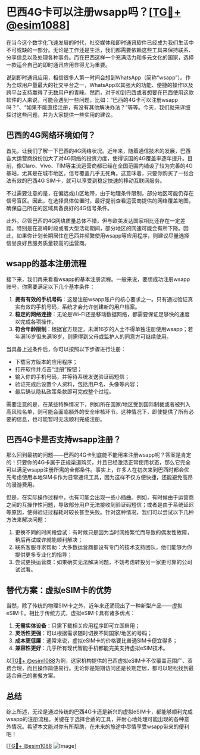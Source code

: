 # 巴西4G卡可以注册wsapp吗？[[TG💪+ @esim1088](https://t.me/s/esim1088)]

在当今这个数字化飞速发展的时代，社交媒体和即时通讯软件已经成为我们生活中不可或缺的一部分。无论是工作还是生活，我们都需要依赖这些工具来保持联系、分享信息以及处理各种事务。而在巴西这样一个充满活力和多元文化的国家，选择一款适合自己的即时通讯应用显得尤为重要。

说到即时通讯应用，相信很多人第一时间会想到WhatsApp（简称“wsapp”）。作为全球用户量最大的社交平台之一，WhatsApp以其强大的功能、便捷的操作以及跨平台支持赢得了无数用户的青睐。然而，对于初到巴西或者想要在巴西使用这款软件的人来说，可能会遇到一些问题，比如：“巴西的4G卡可以注册wsapp吗？”、“如果不能直接注册，有没有其他解决办法？”等等。今天，我们就来详细探讨这些问题，并为大家提供一些实用的建议。

## 巴西的4G网络环境如何？

首先，让我们了解一下巴西的4G网络状况。近年来，随着通信技术的发展，巴西各大运营商纷纷加大了对4G网络的投资力度，使得该国的4G覆盖率逐年提升。目前，像Claro、Vivo、TIM等主流运营商都已经在全国范围内铺设了较为完善的4G基站，尤其是在城市地区，信号覆盖几乎无死角。这意味着，只要你购买了一张合法有效的巴西4G SIM卡，就可以享受到稳定快速的移动互联网服务。

不过需要注意的是，在偏远或山区地带，由于地理条件限制，部分地区可能仍存在信号盲区。因此，在选择具体位置时，最好提前查看运营商提供的网络覆盖地图，确保自己所在的区域具备良好的4G信号条件。

此外，尽管巴西的4G网络质量总体不错，但与欧美发达国家相比还存在一定差距。特别是在高峰时段或者大型活动期间，部分地区的网速可能会有所下降。因此，如果你计划长期居住在巴西并频繁使用wsapp等应用程序，则建议尽量选择信誉良好且服务质量较高的运营商。

## wsapp的基本注册流程

接下来，我们再来看看wsapp的基本注册流程。一般来说，要想成功注册wsapp账号，你需要满足以下几个基本条件：

1. **拥有有效的手机号码**：这是注册wsapp账户的核心要求之一。只有通过验证真实有效的手机号码，系统才会允许创建新的用户档案。
2. **稳定的网络连接**：无论是Wi-Fi还是移动数据网络，都需要保证足够快的速度以完成各项操作。
3. **符合年龄限制**：根据官方规定，未满16岁的人士不得单独注册使用wsapp；若年满16岁但未满18岁，则需得到父母或监护人的同意方可继续使用。

当具备上述条件后，你可以按照以下步骤进行注册：
- 下载官方版本的应用程序；
- 打开软件并点击“注册”按钮；
- 输入你的手机号码，并等待系统发送验证码短信；
- 验证完成后设置个人资料，包括用户名、头像等内容；
- 最后确认隐私政策条款即可完成整个过程。

需要注意的是，在某些特殊情况下，例如所在国家/地区受到国际制裁或者被列入高风险名单，则可能会面临额外的安全审核环节。这种情况下，即使提供了所有必要的信息，也可能暂时无法顺利完成注册。

## 巴西4G卡是否支持wsapp注册？

那么回到最初的问题——巴西的4G卡到底能不能用来注册wsapp呢？答案是肯定的！只要你的4G卡属于正规渠道购买，并且已经激活正常使用状态，那么它完全可以满足wsapp注册所需的全部条件。事实上，许多人在初次来到巴西时都会优先考虑使用本地SIM卡作为日常通讯工具，因为这样不仅方便快捷，还能避免高昂的漫游费用。

但是，在实际操作过程中，也有可能会出现一些小插曲。例如，有时候由于运营商之间的互操作性问题，导致部分用户无法接收到验证码短信；或者是由于系统延迟等原因，使得验证过程耗时较长甚至失败。针对这种情况，我们可以尝试以下几种方法来解决问题：

1. 更换不同的时间段尝试：有时候只是因为当时网络繁忙而导致的偶发性故障，稍后再试或许就能顺利解决；
2. 联系客服寻求帮助：大多数运营商都设有专门的技术支持团队，他们能够为你提供更多专业化的指导；
3. 尝试更换运营商：如果确实无法解决问题，不妨考虑转投另一家更可靠的公司试试看。

## 替代方案：虚拟eSIM卡的优势

当然，除了传统的物理SIM卡之外，近年来还涌现出了一种新型产品——虚拟eSIM卡。相比于传统方式，虚拟eSIM卡具有诸多优点：

1. **无需实体设备**：只需下载相关应用程序即可立即启用；
2. **灵活性更强**：可以根据需求随时切换不同国家/地区的号码；
3. **成本更低廉**：通常来说，虚拟eSIM卡的价格要比普通SIM卡便宜得多；
4. **兼容性更好**：几乎所有现代智能手机都能完美支持虚拟eSIM技术。

以[TG💪+ @esim1088](https://t.me/s/esim1088)为例，这家机构提供的巴西虚拟eSIM卡不仅覆盖范围广、资费合理，而且操作简便易行。无论你是短期访问还是长期定居，都可以轻松找到最适合自己的套餐方案。

## 总结

综上所述，无论是通过传统的巴西4G卡还是新兴的虚拟eSIM卡，都能够顺利完成wsapp的注册流程。关键在于选择合适的工具，并耐心地处理可能出现的各种意外情况。希望本文能对你有所帮助，在未来的旅途中尽情享受wsapp带来的便利吧！

[[TG💪+ @esim1088](https://t.me/s/esim1088) ![Image](https://i.postimg.cc/4NQfJmqS/Snipaste-2025-05-13-00-14-12.png)]